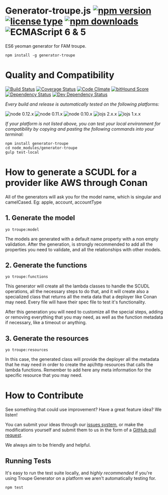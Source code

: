 # Generator-troupe.js [![npm version](https://img.shields.io/npm/v/generator-troupe.svg)](https://www.npmjs.com/package/generator-troupe) [![license type](https://img.shields.io/npm/l/generator-troupe.svg)](https://github.com/FreeAllMedia/generator-troupe.git/blob/master/LICENSE) [![npm downloads](https://img.shields.io/npm/dm/generator-troupe.svg)](https://www.npmjs.com/package/generator-troupe) ![ECMAScript 6 & 5](https://img.shields.io/badge/ECMAScript-6%20/%205-red.svg)

ES6 yeoman generator for FAM troupe.

```
npm install -g generator-troupe
```

# Quality and Compatibility

[![Build Status](https://travis-ci.org/FreeAllMedia/generator-troupe.png?branch=master)](https://travis-ci.org/FreeAllMedia/generator-troupe) [![Coverage Status](https://coveralls.io/repos/FreeAllMedia/generator-troupe/badge.svg)](https://coveralls.io/r/FreeAllMedia/generator-troupe) [![Code Climate](https://codeclimate.com/github/FreeAllMedia/generator-troupe/badges/gpa.svg)](https://codeclimate.com/github/FreeAllMedia/generator-troupe)  [![bitHound Score](https://www.bithound.io/github/FreeAllMedia/generator-troupe/badges/score.svg)](https://www.bithound.io/github/FreeAllMedia/generator-troupe)  [![Dependency Status](https://david-dm.org/FreeAllMedia/generator-troupe.png?theme=shields.io)](https://david-dm.org/FreeAllMedia/generator-troupe?theme=shields.io) [![Dev Dependency Status](https://david-dm.org/FreeAllMedia/generator-troupe/dev-status.svg)](https://david-dm.org/FreeAllMedia/generator-troupe?theme=shields.io#info=devDependencies)

*Every build and release is automatically tested on the following platforms:*

![node 0.12.x](https://img.shields.io/badge/node-0.12.x-brightgreen.svg) ![node 0.11.x](https://img.shields.io/badge/node-0.11.x-brightgreen.svg) ![node 0.10.x](https://img.shields.io/badge/node-0.10.x-brightgreen.svg)
![iojs 2.x.x](https://img.shields.io/badge/iojs-2.x.x-brightgreen.svg) ![iojs 1.x.x](https://img.shields.io/badge/iojs-1.x.x-brightgreen.svg)



*If your platform is not listed above, you can test your local environment for compatibility by copying and pasting the following commands into your terminal:*

```
npm install generator-troupe
cd node_modules/generator-troupe
gulp test-local
```

# How to generate a SCUDL for a provider like AWS through Conan
All of the generators will ask you for the model name, which is singular and camelCased. Eg: apple, account, accountType

## 1. Generate the model
```
yo troupe:model
```
The models are generated with a default name property with a non empty validation. After the generation, is strongly recommended to add all the properties you need to validate, and all the relationships with other models.

## 2. Generate the functions
```
yo troupe:functions
```
This generator will create all the lambda classes to handle the SCUDL operations, all the necessary steps to do that, and it will create also a specialized class that returns all the meta data that a deployer like Conan may need. Every file will have their spec file to test it's functionality.

After this generation you will need to customize all the special steps, adding or removing everything that you may need, as well as the function metadata if necessary, like a timeout or anything.

## 3. Generate the resources
```
yo troupe:resources
```
In this case, the generated class will provide the deployer all the metadata that he may need in order to create the api/http resources that calls the lambda functions. Remember to add here any meta information for the specific resource that you may need.

# How to Contribute

See something that could use improvement? Have a great feature idea? We listen!

You can submit your ideas through our [issues system](https://github.com/FreeAllMedia/generator-troupe/issues), or make the modifications yourself and submit them to us in the form of a [GitHub pull request](https://help.github.com/articles/using-pull-requests/).

We always aim to be friendly and helpful.

## Running Tests

It's easy to run the test suite locally, and *highly recommended* if you're using Troupe Generator on a platform we aren't automatically testing for.

```
npm test
```
